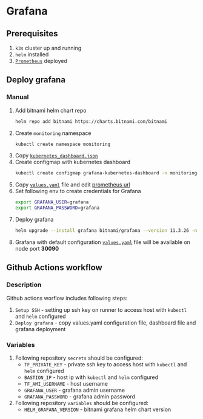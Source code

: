 # Grafana
## Prerequisites
1. `k3s` cluster up and running
1. `helm` installed
1. [`Prometheus`](https://github.com/nmparfyonov/rsschool-devops-course-tasks/blob/feat/task-7/prometheus/README.md) deployed
## Deploy grafana
### Manual
1. Add bitnami helm chart repo
    ```bash
    helm repo add bitnami https://charts.bitnami.com/bitnami
    ```
1. Create `monitoring` namespace
    ```bash
    kubectl create namespace monitoring
    ```
1. Copy [`kubernetes_dashboard.json`](./kubernetes_dashboard.json)
1. Create configmap with kubernetes dashboard
    ```bash
    kubectl create configmap grafana-kubernetes-dashboard -n monitoring --from-file=kubernetes_dashboard.json
    ```
1. Copy [`values.yaml`](./values.yaml) file and edit [prometheus url](./values.yaml#L13)
1. Set following env to create credentials for Grafana
    ```bash
    export GRAFANA_USER=grafana
    export GRAFANA_PASSWORD=grafana
    ```
1. Deploy grafana
    ```bash
    helm upgrade --install grafana bitnami/grafana --version 11.3.26 -n  monitoring -f values.yaml --set admin.user="$GRAFANA_USER" --set admin.    password="$GRAFANA_PASSWORD"
    ```
1. Grafana with default configuration [`values.yaml`](./values.yaml) file will be available on node port **30090**
## Github Actions workflow
### Description
Github actions worflow includes following steps:
1. `Setup SSH` - setting up ssh key on runner to access host with `kubectl` and `helm` configured
1. `Deploy grafana` - copy values.yaml configuration file, dashboard file and grafana deployment
### Variables
1. Following repository `secrets` should be configured:
    * `TF_PRIVATE_KEY` - private ssh key to access host with `kubectl` and `helm` configured
    * `BASTION_IP` - host ip with `kubectl` and `helm` configured
    * `TF_AMI_USERNAME` - host username
    * `GRAFANA_USER` - grafana admin username
    * `GRAFANA_PASSWORD` - grafana admin password
1. Following repository `variables` should be configured:
    * `HELM_GRAFANA_VERSION` - bitnami grafana helm chart version
